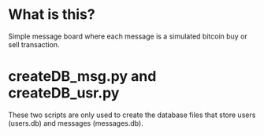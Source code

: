 # What is this?
Simple message board where each message is a simulated bitcoin buy or sell transaction.
# createDB_msg.py and createDB_usr.py
These two scripts are only used to create the database files that store users (users.db) and messages (messages.db).
